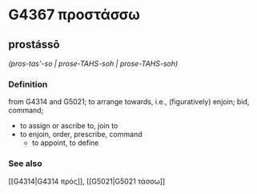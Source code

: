 # G4367 προστάσσω

## prostássō

_(pros-tas'-so | prose-TAHS-soh | prose-TAHS-soh)_

### Definition

from G4314 and G5021; to arrange towards, i.e., (figuratively) enjoin; bid, command; 

- to assign or ascribe to, join to
- to enjoin, order, prescribe, command
  - to appoint, to define

### See also

[[G4314|G4314 πρός]], [[G5021|G5021 τάσσω]]
